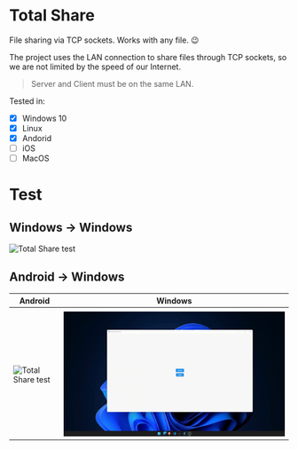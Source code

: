 # Total Share

File sharing via TCP sockets. Works with any file. 😉

The project uses the LAN connection to share files through TCP sockets, so we are not limited by the speed of our Internet.

> Server and Client must be on the same LAN.

Tested in:

- [x] Windows 10
- [x] Linux
- [x] Andorid
- [ ] iOS
- [ ] MacOS

# Test

## Windows -> Windows 
![Total Share test](./windows-windows.gif)

## Android -> Windows 

| Android                                    | Windows                                    |
| ------------------------------------------ | ------------------------------------------ |
|                                            |                                            |
| ![Total Share test](./android-windows.gif) | ![Total Share test](./windows-android.gif) |
